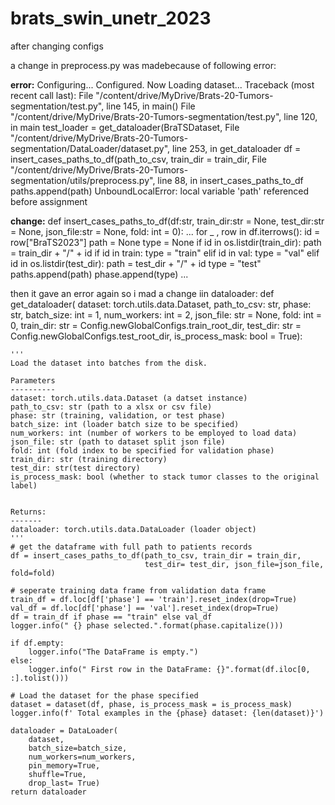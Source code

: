 # brats_swin_unetr_2023


after changing configs

a change in preprocess.py was madebecause of following error:

**error:**
Configuring...
Configured. Now Loading dataset...
Traceback (most recent call last):
  File "/content/drive/MyDrive/Brats-20-Tumors-segmentation/test.py", line 145, in <module>
    main()
  File "/content/drive/MyDrive/Brats-20-Tumors-segmentation/test.py", line 120, in main
    test_loader = get_dataloader(BraTSDataset,
  File "/content/drive/MyDrive/Brats-20-Tumors-segmentation/DataLoader/dataset.py", line 253, in get_dataloader
    df = insert_cases_paths_to_df(path_to_csv, train_dir = train_dir, 
  File "/content/drive/MyDrive/Brats-20-Tumors-segmentation/utils/preprocess.py", line 88, in insert_cases_paths_to_df
    paths.append(path)
UnboundLocalError: local variable 'path' referenced before assignment

**change:**
def insert_cases_paths_to_df(df:str, 
                             train_dir:str = None, 
                             test_dir:str = None, 
                             json_file:str = None, 
                             fold: int = 0):
    ...
    for _ , row in df.iterrows():
        id = row["BraTS2023"]
        path = None
        type = None
        if id in os.listdir(train_dir):
            path = train_dir + "/" + id
            if id in train:
                type = "train"
            elif id in val:
                type = "val"
        elif id in os.listdir(test_dir):
            path = test_dir + "/" + id
            type = "test"
        paths.append(path)
        phase.append(type)
    ...


then it gave an error again so i mad a change iin dataloader:
def get_dataloader(
    dataset: torch.utils.data.Dataset,
    path_to_csv: str,
    phase: str,
    batch_size: int = 1,
    num_workers: int = 2,
    json_file: str = None,
    fold: int = 0,
    train_dir: str = Config.newGlobalConfigs.train_root_dir,
    test_dir: str = Config.newGlobalConfigs.test_root_dir,
    is_process_mask: bool = True):

    '''
    Load the dataset into batches from the disk.

    Parameters
    ----------
    dataset: torch.utils.data.Dataset (a datset instance)
    path_to_csv: str (path to a xlsx or csv file)
    phase: str (training, validation, or test phase)
    batch_size: int (loader batch size to be specified)
    num_workers: int (number of workers to be employed to load data)
    json_file: str (path to dataset split json file)
    fold: int (fold index to be specified for validation phase)
    train_dir: str (training directory)
    test_dir: str(test directory)
    is_process_mask: bool (whether to stack tumor classes to the original label)


    Returns:
    -------
    dataloader: torch.utils.data.DataLoader (loader object)
    '''
    # get the dataframe with full path to patients records
    df = insert_cases_paths_to_df(path_to_csv, train_dir = train_dir, 
                                  test_dir= test_dir, json_file=json_file, fold=fold)

    # seperate training data frame from validation data frame
    train_df = df.loc[df['phase'] == 'train'].reset_index(drop=True)
    val_df = df.loc[df['phase'] == 'val'].reset_index(drop=True)
    df = train_df if phase == "train" else val_df
    logger.info(" {} phase selected.".format(phase.capitalize()))

    if df.empty:
        logger.info("The DataFrame is empty.")
    else:
        logger.info(" First row in the DataFrame: {}".format(df.iloc[0, :].tolist()))

    # Load the dataset for the phase specified
    dataset = dataset(df, phase, is_process_mask = is_process_mask)
    logger.info(f' Total examples in the {phase} dataset: {len(dataset)}')

    dataloader = DataLoader(
        dataset,
        batch_size=batch_size,
        num_workers=num_workers,
        pin_memory=True,
        shuffle=True,
        drop_last= True)
    return dataloader
